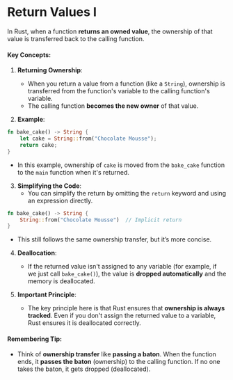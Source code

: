 # Return Values I


In Rust, when a function **returns an owned value**, the ownership of that value is transferred back to the calling function.

#### Key Concepts:
1. **Returning Ownership**:
   - When you return a value from a function (like a `String`), ownership is transferred from the function's variable to the calling function's variable.
   - The calling function **becomes the new owner** of that value.

2. **Example**:
```rust
fn bake_cake() -> String {
    let cake = String::from("Chocolate Mousse");
    return cake;
}
```
- In this example, ownership of `cake` is moved from the `bake_cake` function to the `main` function when it's returned.

3. **Simplifying the Code**:
   - You can simplify the return by omitting the `return` keyword and using an expression directly.
```rust
fn bake_cake() -> String {
    String::from("Chocolate Mousse")  // Implicit return
}
```
- This still follows the same ownership transfer, but it’s more concise.

4. **Deallocation**:
   - If the returned value isn't assigned to any variable (for example, if we just call `bake_cake()`), the value is **dropped automatically** and the memory is deallocated.

5. **Important Principle**:
   - The key principle here is that Rust ensures that **ownership is always tracked**. Even if you don't assign the returned value to a variable, Rust ensures it is deallocated correctly.

#### Remembering Tip:
- Think of **ownership transfer** like **passing a baton**. When the function ends, it **passes the baton** (ownership) to the calling function. If no one takes the baton, it gets dropped (deallocated).
